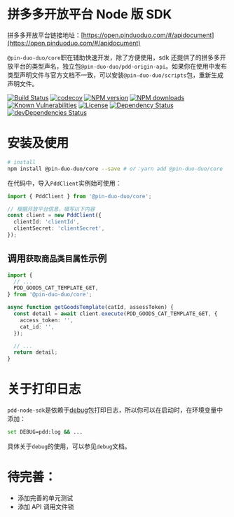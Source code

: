 # 拼多多开放平台 Node 版 SDK

拼多多开放平台链接地址：[https://open.pinduoduo.com/#/apidocument](https://open.pinduoduo.com/#/apidocument)

`@pin-duo-duo/core`职在辅助快速开发，除了方便使用，sdk 还提供了的拼多多开放平台的类型声名，独立包`@pin-duo-duo/pdd-origin-api`。如果你在使用中发布类型声明文件与官方文档不一致，可以安装`@pin-duo-duo/scripts`包，重新生成声明文件。

[![Build Status](https://img.shields.io/travis/lywzx/pdd-node-sdk/master.svg)](https://travis-ci.org/lywzx/pdd-node-sdk)
[![codecov](https://codecov.io/gh/lywzx/pdd-node-sdk/branch/master/graph/badge.svg)](https://codecov.io/gh/lywzx/pdd-node-sdk)
[![NPM version](https://img.shields.io/npm/v/pdd-node-sdk.svg?style=flat-square)](https://www.npmjs.com/package/pdd-node-sdk)
[![NPM downloads](https://img.shields.io/npm/dm/@pin-duo-duo/core.svg?style=flat-square)](https://www.npmjs.com/package/@pin-duo-duo/core)
[![Known Vulnerabilities](https://snyk.io/test/github/lywzx/pdd-node-sdk/badge.svg?targetFile=package.json)](https://snyk.io/test/github/lywzx/pdd-node-sdk?targetFile=package.json)
[![License](https://img.shields.io/npm/l/pdd-node-sdk.svg?sanitize=true)](https://www.npmjs.com/package/pdd-node-sdk)
[![Dependency Status](https://david-dm.org/lywzx/pdd-node-sdk.svg)](https://david-dm.org/lywzx/pdd-node-sdk)
[![devDependencies Status](https://david-dm.org/lywzx/pdd-node-sdk/dev-status.svg)](https://david-dm.org/lywzx/pdd-node-sdk?type=dev)

# 安装及使用

```sh
# install
npm install @pin-duo-duo/core --save # or：yarn add @pin-duo-duo/core
```

在代码中，导入`PddClient`实例始可使用：

```typescript
import { PddClient } from '@pin-duo-duo/core';

// 根据开放平台信息，填写以下内容
const client = new PddClient({
  clientId: 'clientId',
  clientSecret: 'clientSecret',
});
```

## 调用`获取商品类目属性`示例

```typescript
import {
  // ...
  PDD_GOODS_CAT_TEMPLATE_GET,
} from '@pin-duo-duo/core';

async function getGoodsTemplate(catId, assessToken) {
  const detail = await client.execute(PDD_GOODS_CAT_TEMPLATE_GET, {
    access_token: '',
    cat_id: '',
  });

  // ...
  return detail;
}
```

# 关于打印日志

`pdd-node-sdk`是依赖于[debug](https://github.com/visionmedia/debug)包打印日志，所以你可以在启动时，在环境变量中添加：

```bash
set DEBUG=pdd:log && ...
```

具体关于`debug`的使用，可以参见`debug`文档。

# 待完善：

- 添加完善的单元测试
- 添加 API 调用文件锁

